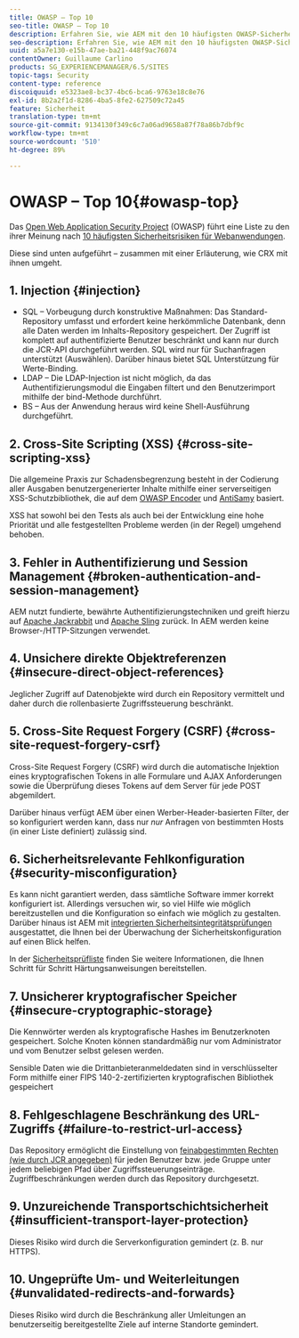 ```yaml
---
title: OWASP – Top 10
seo-title: OWASP – Top 10
description: Erfahren Sie, wie AEM mit den 10 häufigsten OWASP-Sicherheitsrisiken umgeht.
seo-description: Erfahren Sie, wie AEM mit den 10 häufigsten OWASP-Sicherheitsrisiken umgeht.
uuid: a5a7e130-e15b-47ae-ba21-448f9ac76074
contentOwner: Guillaume Carlino
products: SG_EXPERIENCEMANAGER/6.5/SITES
topic-tags: Security
content-type: reference
discoiquuid: e5323ae8-bc37-4bc6-bca6-9763e18c8e76
exl-id: 8b2a2f1d-8286-4ba5-8fe2-627509c72a45
feature: Sicherheit
translation-type: tm+mt
source-git-commit: 9134130f349c6c7a06ad9658a87f78a86b7dbf9c
workflow-type: tm+mt
source-wordcount: '510'
ht-degree: 89%

---
```


# OWASP – Top 10{#owasp-top}

Das [Open Web Application Security Project](https://www.owasp.org) (OWASP) führt eine Liste zu den ihrer Meinung nach [10 häufigsten Sicherheitsrisiken für Webanwendungen](https://www.owasp.org/index.php/OWASP_Top_Ten_Project).

Diese sind unten aufgeführt – zusammen mit einer Erläuterung, wie CRX mit ihnen umgeht.

## 1. Injection {#injection}

* SQL – Vorbeugung durch konstruktive Maßnahmen: Das Standard-Repository umfasst und erfordert keine herkömmliche Datenbank, denn alle Daten werden im Inhalts-Repository gespeichert. Der Zugriff ist komplett auf authentifizierte Benutzer beschränkt und kann nur durch die JCR-API durchgeführt werden. SQL wird nur für Suchanfragen unterstützt (Auswählen). Darüber hinaus bietet SQL Unterstützung für Werte-Binding.
* LDAP – Die LDAP-Injection ist nicht möglich, da das Authentifizierungsmodul die Eingaben filtert und den Benutzerimport mithilfe der bind-Methode durchführt.
* BS – Aus der Anwendung heraus wird keine Shell-Ausführung durchgeführt.

## 2. Cross-Site Scripting (XSS)  {#cross-site-scripting-xss}

Die allgemeine Praxis zur Schadensbegrenzung besteht in der Codierung aller Ausgaben benutzergenerierter Inhalte mithilfe einer serverseitigen XSS-Schutzbibliothek, die auf dem [OWASP Encoder](https://www.owasp.org/index.php/OWASP_Java_Encoder_Project) und [AntiSamy](https://www.owasp.org/index.php/Category:OWASP_AntiSamy_Project) basiert.

XSS hat sowohl bei den Tests als auch bei der Entwicklung eine hohe Priorität und alle festgestellten Probleme werden (in der Regel) umgehend behoben.

## 3. Fehler in Authentifizierung und Session Management {#broken-authentication-and-session-management}

AEM nutzt fundierte, bewährte Authentifizierungstechniken und greift hierzu auf [Apache Jackrabbit](https://jackrabbit.apache.org/) und [Apache Sling](https://sling.apache.org/) zurück. In AEM werden keine Browser-/HTTP-Sitzungen verwendet.

## 4. Unsichere direkte Objektreferenzen {#insecure-direct-object-references}

Jeglicher Zugriff auf Datenobjekte wird durch ein Repository vermittelt und daher durch die rollenbasierte Zugriffssteuerung beschränkt.

## 5. Cross-Site Request Forgery (CSRF)  {#cross-site-request-forgery-csrf}

Cross-Site Request Forgery (CSRF) wird durch die automatische Injektion eines kryptografischen Tokens in alle Formulare und AJAX Anforderungen sowie die Überprüfung dieses Tokens auf dem Server für jede POST abgemildert.

Darüber hinaus verfügt AEM über einen Werber-Header-basierten Filter, der so konfiguriert werden kann, dass nur *nur* Anfragen von bestimmten Hosts (in einer Liste definiert) zulässig sind.

## 6. Sicherheitsrelevante Fehlkonfiguration {#security-misconfiguration}

Es kann nicht garantiert werden, dass sämtliche Software immer korrekt konfiguriert ist. Allerdings versuchen wir, so viel Hilfe wie möglich bereitzustellen und die Konfiguration so einfach wie möglich zu gestalten. Darüber hinaus ist AEM mit [integrierten Sicherheitsintegritätsprüfungen](/help/sites-administering/operations-dashboard.md) ausgestattet, die Ihnen bei der Überwachung der Sicherheitskonfiguration auf einen Blick helfen.

In der [Sicherheitsprüfliste](/help/sites-administering/security-checklist.md) finden Sie weitere Informationen, die Ihnen Schritt für Schritt Härtungsanweisungen bereitstellen.

## 7. Unsicherer kryptografischer Speicher {#insecure-cryptographic-storage}

Die Kennwörter werden als kryptografische Hashes im Benutzerknoten gespeichert. Solche Knoten können standardmäßig nur vom Administrator und vom Benutzer selbst gelesen werden.

Sensible Daten wie die Drittanbieteranmeldedaten sind in verschlüsselter Form mithilfe einer FIPS 140-2-zertifizierten kryptografischen Bibliothek gespeichert

## 8. Fehlgeschlagene Beschränkung des URL-Zugriffs  {#failure-to-restrict-url-access}

Das Repository ermöglicht die Einstellung von [feinabgestimmten Rechten (wie durch JCR angegeben)](https://docs.adobe.com/content/docs/en/spec/jcr/2.0/16_Access_Control_Management.html) für jeden Benutzer bzw. jede Gruppe unter jedem beliebigen Pfad über Zugriffssteuerungseinträge. Zugriffbeschränkungen werden durch das Repository durchgesetzt.

## 9. Unzureichende Transportschichtsicherheit {#insufficient-transport-layer-protection}

Dieses Risiko wird durch die Serverkonfiguration gemindert (z. B. nur HTTPS).

## 10. Ungeprüfte Um- und Weiterleitungen {#unvalidated-redirects-and-forwards}

Dieses Risiko wird durch die Beschränkung aller Umleitungen an benutzerseitig bereitgestellte Ziele auf interne Standorte gemindert.
